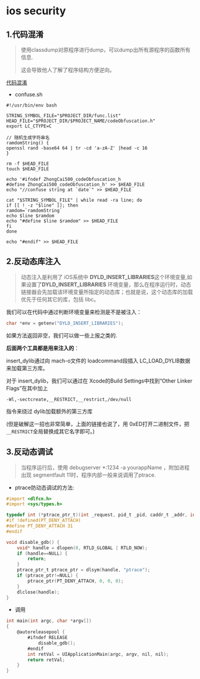# ios security

## 1.代码混淆

> 使用classdump对原程序进行dump，可以dump出所有源程序的函数所有信息.
>
> 这会导致他人了解了程序结构方便逆向。



[代码混淆](http://www.jianshu.com/p/98227950a474)

* confuse.sh

```shell
#!/usr/bin/env bash

STRING_SYMBOL_FILE="$PROJECT_DIR/func.list"
HEAD_FILE="$PROJECT_DIR/$PROJECT_NAME/codeObfuscation.h"
export LC_CTYPE=C

// 随机生成字符串名
ramdomString() {
openssl rand -base64 64 | tr -cd 'a-zA-Z' |head -c 16
}

rm -f $HEAD_FILE
touch $HEAD_FILE

echo '#ifndef ZhongCai500_codeObfuscation_h
#define ZhongCai500_codeObfuscation_h' >> $HEAD_FILE
echo "//confuse string at `date`" >> $HEAD_FILE

cat "$STRING_SYMBOL_FILE" | while read -ra line; do
if [[ ! -z "$line" ]]; then
ramdom=`ramdomString`
echo $line $ramdom
echo "#define $line $ramdom" >> $HEAD_FILE
fi
done

echo "#endif" >> $HEAD_FILE
```

## 2.反动态库注入

> 动态注入是利用了 iOS系统中 **DYLD_INSERT_LIBRARIES**这个环境变量,如果设置了**DYLD_INSERT_LIBRARIES** 环境变量，那么在程序运行时，动态链接器会先加载该环境变量所指定的动态库；也就是说，这个动态库的加载优先于任何其它的库，包括 libc。

我们可以在代码中通过判断环境变量来检测是不是被注入：

```objective-c
char *env = getenv("DYLD_INSERT_LIBRARIES");
```

如果方法返回非空，我们可以做一些上报之类的.

**后面两个工具都是用来注入的**：

insert_dylib通过向 mach-o文件的 loadcommand段插入 LC_LOAD_DYLIB数据来加载第三方库。

对于 insert_dylib，我们可以通过在 Xcode的Build Settings中找到“Other Linker Flags”在其中加上

```shell
-Wl,-sectcreate,__RESTRICT,__restrict,/dev/null
```

指令来绕过 dylib加载额外的第三方库

(但是破解这一招也非常简单，上面的链接也说了，用 0xED打开二进制文件，把`__RESTRICT`全局替换成其它名字即可。)

## 3.反动态调试

> 当程序运行后，使用 debugserver *:1234 -a yourappName ，附加进程出现 segmentfault 11时，程序内部一般来说调用了ptrace.

* ptrace防动态调试的方法:

```objective-c
#import <dlfcn.h>
#import <sys/types.h>

typedef int (*ptrace_ptr_t)(int _request, pid_t _pid, caddr_t _addr, int _data);
#if !defined(PT_DENY_ATTACH)
#define PT_DENY_ATTACH 31
#endif

void disable_gdb() {
    void* handle = dlopen(0, RTLD_GLOBAL | RTLD_NOW);
    if (handle==NULL) {
        return;
    }
    ptrace_ptr_t ptrace_ptr = dlsym(handle, "ptrace");
    if (ptrace_ptr!=NULL) {
        ptrace_ptr(PT_DENY_ATTACH, 0, 0, 0);
    }
    dlclose(handle);
}
```

* 调用

```objective-c
int main(int argc, char *argv[])
{
    @autoreleasepool {
        #ifndef RELEASE  
            disable_gdb();  
        #endif
        int retVal = UIApplicationMain(argc, argv, nil, nil);
        return retVal;
    }
}
```


